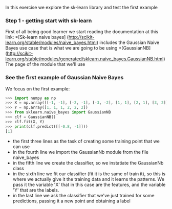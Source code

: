 In this exercise we explore the sk-learn library and test the first example

### Step 1 - getting start with sk-learn
First of all being good learner we start reading the documentation at this link:
*[Sk-learn naive bayes] (http://scikit-learn.org/stable/modules/naive_bayes.html) includes the Gaussian Naive Bayes use case that is what we are going to be using
*[GaussianNB] (http://scikit-learn.org/stable/modules/generated/sklearn.naive_bayes.GaussianNB.html) The page of the module that we'll use

### See the first example of Gaussian Naive Bayes
We focus on the first example:
```python
>>> import numpy as np
>>> X = np.array([[-1, -1], [-2, -1], [-3, -2], [1, 1], [2, 1], [3, 2]])
>>> Y = np.array([1, 1, 1, 2, 2, 2])
>>> from sklearn.naive_bayes import GaussianNB
>>> clf = GaussianNB()
>>> clf.fit(X, Y)
>>> print(clf.predict([[-0.8, -1]]))
[1]
```
* the first three lines as the task of creating some training point that we can use 
* in the fourth line we import the GaussianNb module from the file naive_bayes
* in the fifth line we create the classifier, so we instatiate the GaussianNb class
* in the sixth line we fit our classifier (fit it is the same of train it), so this is where we actually give it the training data and it learns the patterns. We pass it the variable 'X' that in this case are the features, and the variable 'Y' that are the labels.
* in the last line we ask the classifier that we've just trained for some predictions, passing it a new point and obtaining a label


